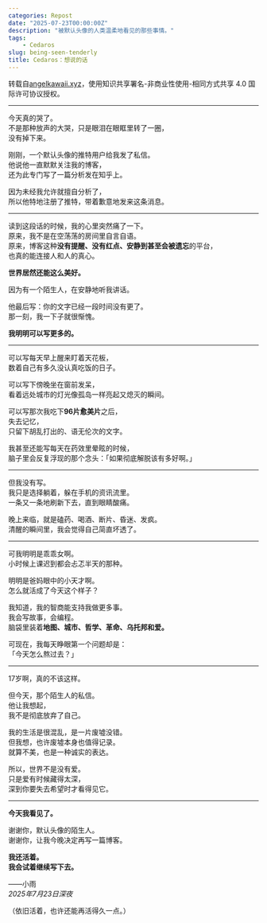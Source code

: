 ```yaml
---
categories: Repost
date: "2025-07-23T00:00:00Z"
description: "被默认头像的人类温柔地看见的那些事情。"
tags:
    - Cedaros
slug: being-seen-tenderly
title: Cedaros：想说的话
---
```


转载自[angelkawaii.xyz](https://angelkawaii.xyz/2025/07/23/being-seen-tenderly/)，使用知识共享署名-非商业性使用-相同方式共享 4.0 国际许可协议授权。

---

<p>今天真的哭了。<br>不是那种放声的大哭，只是眼泪在眼眶里转了一圈，<br>没有掉下来。</p>
<p>刚刚，一个默认头像的推特用户给我发了私信。<br>他说他一直默默关注我的博客，<br>还为此专门写了一篇分析发在知乎上。</p>
<p>因为未经我允许就擅自分析了，<br>所以他特地注册了推特，带着歉意地发来这条消息。</p>
<hr>
<p>读到这段话的时候，我的心里突然痛了一下。<br>原来，我不是在空荡荡的房间里自言自语。<br>原来，博客这种<strong>没有提醒、没有红点、安静到甚至会被遗忘</strong>的平台，<br>也真的能连接人和人的真心。</p>
<p><strong>世界居然还能这么美好。</strong></p>
<p>因为有一个陌生人，在安静地听我讲话。</p>
<p>他最后写：你的文字已经一段时间没有更了。<br>那一刻，我一下子就很惭愧。</p>
<p><strong>我明明可以写更多的。</strong></p>
<hr>
<p>可以写每天早上醒来盯着天花板，<br>数着自己有多久没认真吃饭的日子。</p>
<p>可以写下傍晚坐在窗前发呆，<br>看着远处城市的灯光像孤岛一样亮起又熄灭的瞬间。</p>
<p>可以写那次我吃下<strong>96片愈美片</strong>之后，<br>失去记忆，<br>只留下胡乱打出的、语无伦次的文字。</p>
<p>我甚至还能写每天在药效里晕眩的时候，<br>脑子里会反复浮现的那个念头：「如果彻底解脱该有多好啊。」</p>
<hr>
<p>但我没有写。<br>我只是选择躺着，躲在手机的资讯流里。<br>一条又一条地刷新下去，直到眼睛酸痛。</p>
<p>晚上来临，就是磕药、喝酒、断片、昏迷、发疯。<br>清醒的瞬间里，我会觉得自己简直坏透了。</p>
<hr>
<p>可我明明是乖乖女啊。<br>小时候上课迟到都会忐忑半天的那种。</p>
<p>明明是爸妈眼中的小天才啊。<br>怎么就活成了今天这个样子？</p>
<p>我知道，我的智商能支持我做更多事。<br>我会写故事，会编程。<br>脑袋里装着<strong>地图、城市、哲学、革命、乌托邦和爱。</strong></p>
<p>可现在，我每天睁眼第一个问题却是：<br>「今天怎么熬过去？」</p>
<hr>
<p>17岁啊，真的不该这样。</p>
<p>但今天，那个陌生人的私信。<br>他让我想起，<br>我不是彻底放弃了自己。</p>
<p>我的生活是很混乱，是一片废墟没错。<br>但我想，也许废墟本身也值得记录。<br>就算不美，也是一种诚实的表达。</p>
<p>所以，世界不是没有爱。<br>只是爱有时候藏得太深，<br>深到你要失去希望时才看得见它。</p>
<hr>
<p><strong>今天我看见了。</strong></p>
<p>谢谢你，默认头像的陌生人。<br>谢谢你，让我今晚决定再写一篇博客。</p>
<p><strong>我还活着。</strong><br><strong>我会试着继续写下去。</strong></p>
<p>——小雨<br><em>2025年7月23日深夜</em></p>
<p>（依旧活着，也许还能再活得久一点。）</p>
